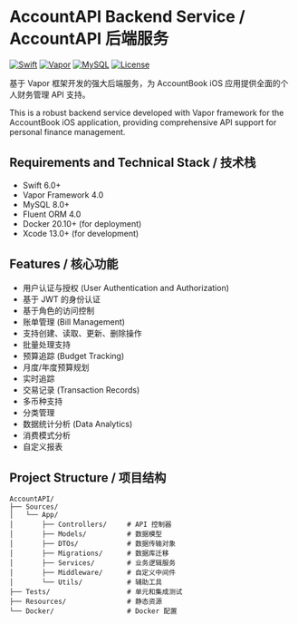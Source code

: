 # AccountAPI Backend Service / AccountAPI 后端服务

[![Swift](https://img.shields.io/badge/swift-6.0-orange.svg)](https://swift.org)
[![Vapor](https://img.shields.io/badge/vapor-4.0-blue.svg)](https://vapor.codes)
[![MySQL](https://img.shields.io/badge/mysql-8.0-blue.svg)](https://www.mysql.com)
[![License](https://img.shields.io/badge/license-MIT-green.svg)](LICENSE)

基于 Vapor 框架开发的强大后端服务，为 AccountBook iOS 应用提供全面的个人财务管理 API 支持。

This is a robust backend service developed with Vapor framework for the AccountBook iOS application, providing comprehensive API support for personal finance management.

## Requirements and Technical Stack / 技术栈

- Swift 6.0+
- Vapor Framework 4.0
- MySQL 8.0+
- Fluent ORM 4.0
- Docker 20.10+ (for deployment)
- Xcode 13.0+ (for development)

## Features / 核心功能

- 用户认证与授权 (User Authentication and Authorization)
- 基于 JWT 的身份认证
- 基于角色的访问控制
- 账单管理 (Bill Management)
- 支持创建、读取、更新、删除操作
- 批量处理支持
- 预算追踪 (Budget Tracking)
- 月度/年度预算规划
- 实时追踪
- 交易记录 (Transaction Records)
- 多币种支持
- 分类管理
- 数据统计分析 (Data Analytics)
- 消费模式分析
- 自定义报表

## Project Structure / 项目结构

```
AccountAPI/
├── Sources/
│   └── App/
│       ├── Controllers/     # API 控制器
│       ├── Models/          # 数据模型
│       ├── DTOs/            # 数据传输对象
│       ├── Migrations/      # 数据库迁移
│       ├── Services/        # 业务逻辑服务
│       ├── Middleware/      # 自定义中间件
│       └── Utils/           # 辅助工具
├── Tests/                   # 单元和集成测试
├── Resources/               # 静态资源
└── Docker/                  # Docker 配置
```